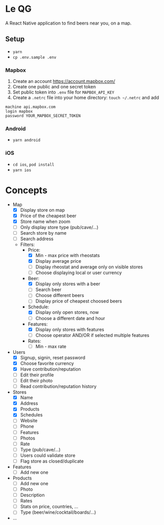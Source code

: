# Le QG

A React Native application to find beers near you, on a map.

## Setup

- `yarn`
- `cp .env.sample .env`

### Mapbox

1. Create an account https://account.mapbox.com/
2. Create one public and one secret token
3. Set public token into `.env` file for `MAPBOX_API_KEY`
4. Create a `.netrc` file into your home directory: `touch ~/.netrc` and add

```
machine api.mapbox.com
login mapbox
password YOUR_MAPBOX_SECRET_TOKEN
```

### Android

- `yarn android`

### iOS

- `cd ios`, `pod install`
- `yarn ios`

# Concepts

- Map
  - [x] Display store on map
  - [x] Price of the cheapest beer
  - [x] Store name when zoom
  - [ ] Only display store type (pub/cave/...)
  - [ ] Search store by name
  - [ ] Search address
  - Filters:
    - Price:
      - [x] Min - max price with rheostats
      - [x] Display average price
      - [ ] Display rheostat and average only on visible stores
      - [ ] Choose displaying local or user currency
    - Beer:
      - [x] Display only stores with a beer
      - [ ] Search beer
      - [ ] Choose different beers
      - [ ] Display price of cheapest choosed beers
    - Schedule:
      - [x] Display only open stores, now
      - [ ] Choose a different date and hour
    - Features:
      - [x] Display only stores with features
      - [ ] Choose operator AND/OR if selected multiple features
    - Rates:
      - [ ] Min - max rate

- Users
  - [x] Signup, signin, reset password
  - [x] Choose favorite currency
  - [x] Have contribution/reputation
  - [ ] Edit their profile
  - [ ] Edit their photo 
  - [ ] Read contribution/reputation history

- Stores
  - [x] Name
  - [x] Address
  - [x] Products
  - [x] Schedules
  - [ ] Website
  - [ ] Phone
  - [ ] Features
  - [ ] Photos
  - [ ] Rate
  - [ ] Type (pub/cave/...)
  - [ ] Users could validate store
  - [ ] Flag store as closed/duplicate

- Features
  - [ ] Add new one

- Products
  - [ ] Add new one
  - [ ] Photo
  - [ ] Description
  - [ ] Rates
  - [ ] Stats on price, countries, ...
  - [ ] Type (beer/wine/cocktail/boards/...)

- ...
